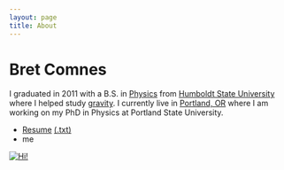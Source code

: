 ```yaml
---
layout: page
title: About
---
```

Bret Comnes
===========
I graduated in 2011 with a B.S. in [Physics](http://www.humboldt.edu/physics/) from [Humboldt State University](http://www.humboldt.edu/) where I helped study [gravity](http://www.humboldt.edu/physics/gravitational-lab.html).  I currently live in [Portland, OR](https://maps.google.com/maps?q=Portland+OR&oe=UTF-8&ie=UTF-8&hl=en) where I am working on my PhD in Physics at Portland State University.

*   [Resume](/assets/resume/Bret-Comnes-Public.pdf) [(.txt)](/assets/resume/Bret-Comnes-Public.txt)
*   <script type="text/javascript" src="/assets/js/email.js"> </script> me

<a href="http://www.flickr.com/photos/bretc/">
<img src="http://farm6.staticflickr.com/5111/5914206691_f014912197_m.jpg" class="img-polaroid" alt="Hi!">
</a>